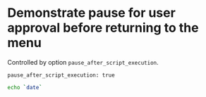 # Demonstrate pause for user approval before returning to the menu
Controlled by option `pause_after_script_execution`.
```opts :(document_options)
pause_after_script_execution: true
```

```bash
echo `date`
```
